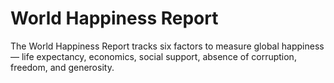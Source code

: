 # World Happiness Report

The World Happiness Report tracks six factors to measure global happiness — life expectancy, economics, social support, absence of corruption, freedom, and generosity.
